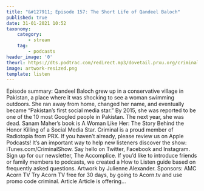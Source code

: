 ```yaml
---
title: "&#127911; Episode 157: The Short Life of Qandeel Baloch"
published: true
date: 31-01-2021 10:52
taxonomy:
    category:
        - stream
    tag:
        - podcasts
header_image: '0'
theurl: https://dts.podtrac.com/redirect.mp3/dovetail.prxu.org/criminal/67c7477c-c499-40b7-8184-6a9759511f81/Episode_157_The_Short_Life_of_Qandeel_Baloch_Part_1.mp3
image: artwork-resized.png
template: listen
--- 
```

Episode summary: Qandeel Baloch grew up in a conservative village in Pakistan, a place where it was shocking to see a woman swimming outdoors. She ran away from home, changed her name, and eventually became “Pakistan’s first social media star.” By 2015, she was reported to be one of the 10 most Googled people in Pakistan. The next year, she was dead. Sanam Maher’s book is A Woman Like Her: The Story Behind the Honor Killing of a Social Media Star. Criminal is a proud member of Radiotopia from PRX. If you haven’t already, please review us on Apple Podcasts! It’s an important way to help new listeners discover the show: iTunes.com/CriminalShow. Say hello on Twitter, Facebook and Instagram. Sign up for our newsletter, The Accomplice. If you’d like to introduce friends or family members to podcasts, we created a How to Listen guide based on frequently asked questions. Artwork by Julienne Alexander. Sponsors: AMC Acorn TV Try Acorn TV free for 30 days, by going to Acorn.tv and use promo code criminal. Article Article is offering…
